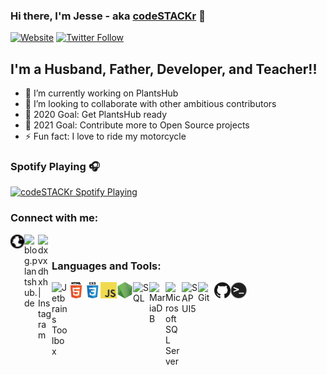 ### Hi there, I'm Jesse - aka [codeSTACKr][website] 👋

[![Website](https://img.shields.io/website?label=codeSTACKr.com&style=for-the-badge&url=https%3A%2F%2Fcodestackr.com)](https://codestackr.com)
[![Twitter Follow](https://img.shields.io/twitter/follow/codeSTACKr?color=1DA1F2&logo=twitter&style=for-the-badge)](https://twitter.com/intent/follow?original_referer=https%3A%2F%2Fgithub.com%2FcodeSTACKr&screen_name=codeSTACKr)

## I'm a Husband, Father, Developer, and Teacher!!

- 🌱 I’m currently working on PlantsHub
- 👯 I’m looking to collaborate with other ambitious contributors
- 🥅 2020 Goal: Get PlantsHub ready
- 🥅 2021 Goal: Contribute more to Open Source projects
- ⚡ Fun fact: I love to ride my motorcycle

### Spotify Playing 🎧

[<img src="https://now-playing-codestackr.vercel.app/api/spotify-playing" alt="codeSTACKr Spotify Playing" width="350" />](https://open.spotify.com/user/swyqyimdc12jajde4vpwd2x1b)

### Connect with me:

[<img align="left" alt="plantshub.de" width="22px" src="https://raw.githubusercontent.com/iconic/open-iconic/master/svg/globe.svg" />][website]
[<img align="left" alt="blog.plantshub.de" width="22px" src="https://cdn.onlinewebfonts.com/svg/img_179745.png" />][blog]
[<img align="left" alt="dxvxdhxh | Instagram" width="22px" src="https://cdn.jsdelivr.net/npm/simple-icons@v3/icons/instagram.svg" />][instagram]

<br />

### Languages and Tools:

[<img align="left" alt="Jetbrains Toolbox" width="26px" src="https://icons.iconarchive.com/icons/papirus-team/papirus-apps/256/jetbrains-toolbox-icon.png" />][github]
[<img align="left" alt="HTML5" width="26px" src="https://raw.githubusercontent.com/github/explore/80688e429a7d4ef2fca1e82350fe8e3517d3494d/topics/html/html.png" />][github]
[<img align="left" alt="CSS3" width="26px" src="https://raw.githubusercontent.com/github/explore/80688e429a7d4ef2fca1e82350fe8e3517d3494d/topics/css/css.png" />][github]
[<img align="left" alt="JavaScript" width="26px" src="https://raw.githubusercontent.com/github/explore/80688e429a7d4ef2fca1e82350fe8e3517d3494d/topics/javascript/javascript.png" />][github]
[<img align="left" alt="Node.js" width="26px" src="https://raw.githubusercontent.com/github/explore/80688e429a7d4ef2fca1e82350fe8e3517d3494d/topics/nodejs/nodejs.png" />][github]
[<img align="left" alt="SQL" width="26px" src="https://img.icons8.com/metro/452/sql.png" />][github]
[<img align="left" alt="MariaDB" width="26px" src="https://cdn.iconscout.com/icon/free/png-512/mariadb-226022.png" />][github]
[<img align="left" alt="Microsoft SQL Server" width="26px" src="https://upload.wikimedia.org/wikipedia/de/thumb/8/8c/Microsoft_SQL_Server_Logo.svg/1280px-Microsoft_SQL_Server_Logo.svg.png" />][github]
[<img align="left" alt="SAPUI5" width="26px" src="https://sap.github.io/ui5-webcomponents/assets/images/logo.png" />][github]
[<img align="left" alt="Git" width="26px" src="https://upload.wikimedia.org/wikipedia/commons/thumb/3/3f/Git_icon.svg/1200px-Git_icon.svg.png" />][github]
[<img align="left" alt="GitHub" width="26px" src="https://raw.githubusercontent.com/github/explore/78df643247d429f6cc873026c0622819ad797942/topics/github/github.png" />][github]
[<img align="left" alt="Terminal" width="26px" src="https://raw.githubusercontent.com/github/explore/80688e429a7d4ef2fca1e82350fe8e3517d3494d/topics/terminal/terminal.png" />][github]

<br />
<br />

[website]: https://app.plantshub.de
[blog]: https://blog.plantshub.de
[instagram]: https://instagram.com/dxvxdhxh
[github]: https://github.com/qt1337
